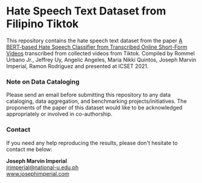 # Hate Speech Text Dataset from Filipino Tiktok

This repository contains the hate speech text dataset from the paper [A BERT-based Hate Speech Classifier from Transcribed Online Short-Form Videos](https://dl.acm.org/doi/abs/10.1145/3485768.3485806) transcribed from collected videos from Tiktok. Compiled by Rommel Urbano Jr., Jeffrey Uy, Angelic Angeles, Maria Nikki Quintos, Joseph Marvin Imperial, Ramon Rodriguez and presented at ICSET 2021.

### Note on Data Cataloging
Please send an email before submitting this repository to any data cataloging, data aggregation, and benchmarking projects/initiatives. The proponents of the paper of this dataset would like to be acknowledged appropriately or involved in co-authorship.

### Contact
If you need any help reproducing the results, please don't hesitate to contact me below:

**Joseph Marvin Imperial** <br/>
jrimperial@national-u.edu.ph <br/>
www.josephimperial.com 
